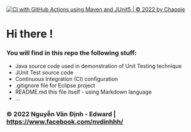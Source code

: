 [![CI with GitHub Actions using Maven and JUnit5 | © 2022 by Chappie](https://github.com/NVDinh2003/mathutil-junit5/actions/workflows/ci-maven.yml/badge.svg)](https://github.com/NVDinh2003/mathutil-junit5/actions/workflows/ci-maven.yml)

# Hi there !

### You will find in this repo the following stuff:
* Java source code used in demonstration of Unit Testing technique
* JUnit Test source code
* Continuous Integration (CI) configuration
* .gitignore file for Eclipse project
* README.md this file itself - using Markdown language
* ...

### © 2022 Nguyễn Văn Định - Edward | https://www.facebook.com/nvdinhhh/
